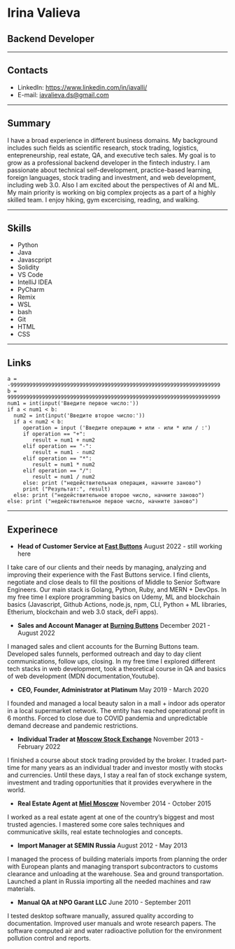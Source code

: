 # **Irina Valieva**

## **Backend Developer**

----------
## **Contacts**
* LinkedIn: https://www.linkedin.com/in/iavalli/
* E-mail: iavalieva.ds@gmail.com

----------
## **Summary**
I have a broad experience in different business domains. My background includes such fields as scientific research, stock trading, logistics, entepreneurship, real estate, QA, and executive tech sales.
My goal is to grow as a professional backend developer in the fintech industry. I am passionate about technical self-development, practice-based learning,
foreign languages, stock trading and investment, and web development, including web 3.0. Also I am excited about the perspectives of AI and ML. My main priority is working on big complex projects as a part of a highly skilled team. I enjoy hiking, gym excercising, reading, and walking.

----------
## **Skills**
* Python
* Java
* Javascpript
* Solidity
* VS Code
* IntelliJ IDEA
* PyCharm
* Remix
* WSL
* bash
* Git
* HTML
* CSS

----------
## **Links**
```
a = -9999999999999999999999999999999999999999999999999999999999999999999
b = 99999999999999999999999999999999999999999999999999999999999999999999
num1 = int(input('Введите первое число:'))
if a < num1 < b:
  num2 = int(input('Введите второе число:'))
  if a < num2 < b:
     operation = input ('Введите операцию + или - или * или / :')
     if operation == "+":
        result = num1 + num2
     elif operation == "-":
        result = num1 - num2
     elif operation == "*":
        result = num1 * num2
     elif operation == "/":
        result = num1 / num2
     else: print ("недействительная операция, начните заново")
     print ("Результат:", result)
  else: print ("недействительное второе число, начните заново")
else: print ("недействительное первое число, начните заново")
```
----------
## **Experinece**

* **Head of Customer Service at [Fast Buttons](https://www.linkedin.com/company/fast-buttons/)**
August 2022 - still working here

I take care of our clients and their needs by managing, analyzing and improving their experience with the Fast Buttons service. I find clients, negotiate and close deals to fill the positions of Middle to Senior Software Engineers. Our main stack is Golang, Python, Ruby, and MERN + DevOps. In my free time I explore programming basics on Udemy, ML and blockchain basics (Javascript, Github Actions, node.js, npm, CLI, Python + ML libraries, Etherium, blockchain and web 3.0 stack, deFi apps).

* **Sales and Account Manager at [Burning Buttons](https://burningbuttons.com/)**
December 2021 - August 2022

I managed sales and client accounts for the Burning Buttons team. Developed sales funnels, performed outreach and day to day client communications, follow ups, closing. In my free time I explored different tech stacks in web development, took a theoretical course in QA and basics of web development (MDN documentation,Youtube).

* **CEO, Founder, Administrator at Platinum**
  May 2019 - March 2020

I founded and managed a local beauty salon in a mall + indoor ads operator in a local supermarket network. The entity has reached operational profit in 6 months. Forced to close due to COVID pandemia and unpredictable demand decrease and pandemic restrictions.

* **Individual Trader at [Moscow Stock Exchange](https://www.moex.com/)**
  November 2013 - February 2022

I finished a course about stock trading provided by the broker. I traded part-time for many years as an individual trader and investor mostly with stocks and currencies. Until these days, I stay a real fan of stock exchange system, investment and trading opportunities that it provides everywhere in the world.
   
* **Real Estate Agent at [Miel Moscow](https://miel.ru/)**
  November 2014 - October 2015

I worked as a real estate agent at one of the country’s biggest and most trusted agencies. I mastered some core sales techniques and communicative skills, real estate technologies and concepts.

* **Import Manager at SEMIN Russia**
  August 2012 - May 2013

I managed the process of building materials imports from planning the order with European plants and managing transport subcontractors to customs clearance and unloading at the warehouse. Sea and ground transportation. Launched a plant in Russia importing all the needed machines and raw materials.

* **Manual QA at NPO Garant LLC**
  June 2010 - September 2011

I tested desktop software manually, assured quality according to documentation. Improved user manuals and wrote research papers. The software computed air and water radioactive pollution for the environment pollution control and reports.

